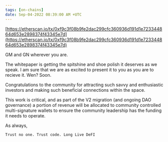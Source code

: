 ```yaml
---
tags: [on-chains]
date: Sep-04-2022 08:39:00 AM +UTC
---
```


[https://etherscan.io/tx/0xf9c3f08b9fe2dac299cfc360936d191d1e723344864d653e2898374f43345e7d](https://etherscan.io/tx/0xf9c3f08b9fe2dac299cfc360936d191d1e723344864d653e2898374f43345e7d)

GM and GN wherever you are.

The whitepaper is getting the spitshine and shoe polish it deserves as we speak. I am sure that we are as excited to present it to you as you are to recieve it. Wen? Soon.

Congratulations to the community for attracting such savvy and enthusiastic investors and making such beneficial connections within the space.

This work is critical, and as part of the V2 migration (and ongoing DAO governance) a portion of revenue will be allocated to community controlled multi-signature wallets to ensure the community leadership has the funding it needs to operate.

As always,

    Trust no one. Trust code. Long Live DeFI

